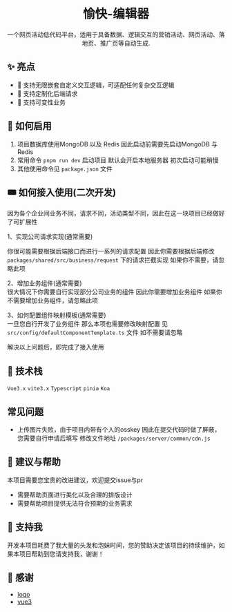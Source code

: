 
<p align="center">
  <img alt="" src="https://yq-editor-oss.oss-cn-guangzhou.aliyuncs.com/hd_activities/1659699032391-yq-editor(3).png">
</p>
<h1 align="center">愉快-编辑器</h1>
<p align="center">一个网页活动低代码平台，适用于具备数据、逻辑交互的营销活动、网页活动、落地页、推广页等自动生成.</p>

## ✨ 亮点

- 🐂  支持无限嵌套自定义交互逻辑，可适配任何复杂交互逻辑
- 🐂  支持定制化后端请求
- 🐂  支持可变性业务


## 🚀 如何启用

1. 项目数据库使用MongoDB 以及 Redis 因此启动前需要先启动MongoDB 与 Redis
2. 常用命令 ``pnpm run dev`` 启动项目 默认会开启本地服务器 初次启动可能稍慢
3. 其他使用命令见 ``package.json`` 文件 


## 🎟️ 如何接入使用(二次开发)

因为各个企业间业务不同，请求不同，活动类型不同，因此在这一块项目已经做好了可扩展性 

1、实现公司请求实现(通常需要)  

你很可能需要根据后端接口而进行一系列的请求配置 因此你需要根据后端修改 ```packages/shared/src/business/request``` 下的请求拦截实现 如果你不需要，请忽略此项

2、增加业务组件(通常需要)  
很大情况下你需要自行实现部分公司业务的组件 因此你需要增加业务组件 如果你不需要增加业务组件，请忽略此项

3、如何配置组件映射模板(通常需要)  
一旦您自行开发了业务组件 那么本项也需要修改映射配置 见 ```src/config/defaultComponentTemplate.ts``` 文件 如不需要请忽略

解决以上问题后，即完成了接入使用


## 🌋 技术栈

```Vue3.x```    ```vite3.x```    ```Typescript``` ``pinia``   ``Koa``   

## 常见问题

- 上传图片失败，由于项目内带有个人的osskey 因此在提交代码时做了屏蔽，您需要自行申请后填写 修改文件地址 ```/packages/server/common/cdn.js```


## 💁 建议与帮助

本项目需要您宝贵的改进建议，欢迎提交issue与pr

- 需要帮助页面进行美化以及合理的排版设计
- 需要帮助项目提供无法符合预期的业务需求
  

## 💖 支持我
开发本项目耗费了我大量的头发和泡妹时间，您的赞助决定该项目的持续维护，如果本项目帮助到您请支持我，谢谢！


## 🙇 感谢

- [logo](https://github.com/djyde/Picas)
- [vue3](https://github.com/vuejs/core)